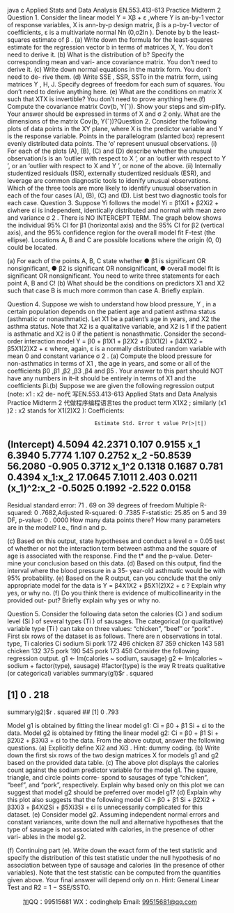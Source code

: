 java c
Applied   Stats   and   Data   Analysis
EN.553.413-613
Practice   Midterm   2
Question   1.   Consider   the   linear   model
Y   = Xβ +   ε   ,where Y is an-by-1 vector of   response variables, X is ann-by-p design matrix,   β   is   a   p-by-1   vector   of   coefficients,   ε   is   a   multivariate   normal   Nn   (0,σ2In   ).   Denote   by   b   the   least-squares   estimate   of β   .
(a)   Write   down   the   formula   for   the   least-squares   estimate   for   the   regression   vector   b   in   terms   of matrices   X,   Y.   You   don’t   need   to   derive   it.
(b)   What   is the   distribution   of b?    Specify the   corresponding   mean   and vari-   ance   covariance   matrix.   You   don’t   need   to   derive   it.
(c)   Write   down   normal   equations   in   the   matrix   form.   You   don’t   need   to   de-   rive   them.
(d)   Write   SSE   ,    SSR,    SSTo   in   the   matrix   form,    using   matrices   Y   ,   H,   J.   Specify   degrees   of   freedom   for   each   sum   of   squares.    You    don’t   need   to   derive   anything   here.
(e)   What   are   the   conditions   on   matrix   X   such   that   XTX   is   invertible?   You don’t   need   to   prove   anything   here.(f)   Compute   the   covariance   matrix   Cov(b,   Y(ˆ)).      Show   your   steps   and   sim-plify.   Your   answer   should   be   expressed   in terms   of X   and   σ   2    only.    What are   the   dimensions   of the   matrix   Cov(b,   Y(ˆ))?Question   2.   Consider   the   following   plots   of   data   points   in   the   XY   plane,   where   X    is   the   predictor   variable   and   Y   is   the   response   variable.       Points   in   the   parallelogram   (slanted   box)   represent   evenly   distributed   data   points.   The   ‘o’   represent   unusual   observations.
(i)   For each of the plots   (A),   (B),   (C) and   (D) describe whether the unusual   observation/s is   an   ‘outlier   with   respect   to   X   ’, or   an   ‘outlier   with   respect   to   Y   ’,   or   an   ‘outlier   with   respect   to   X   and   Y   ’,   or   none   of   the   above.
(ii)   Internally   studentized   residuals   (ISR),   externally   studentized   residuals   (ESR),   and   leverage   are   common   diagnostic   tools   to   idenify   unusual   observations.   Which of   the three tools are more likely to identify unusual   observation   in   each   of   the   four   cases   (A),   (B),   (C)   and   (D).   List   best   two   diagnostic   tools   for   each   case.
Question   3.   Suppose   Yi      follows   the   model
Yi   = β1Xi1   +   β2Xi2   +   εiwhere   εi    is   independent,   identically   distributed   and   normal   with   mean   zero   and variance   σ   2   .   There is   NO   INTERCEPT TERM.   The   graph   below   shows   the individual 95% CI for β1      (horizontal   axis)   and   the   95%   CI   for   β2      (vertical   axis),   and   the   95%   confidence   region   for   the   overall   model   fit   F-test    (the   ellipse).    Locations   A,   B   and   C   are   possible   locations   where   the   origin   (0,   0)   could   be   located.   

(a)   For   each   of the   points   A,   B,   C   state   whether
●   β1    is   significant   OR   nonsignificant,
●   β2    is   significant   OR   nonsignificant,
●   overall   model   fit   is   significant   OR   nonsignificant.
You   need   to   write   three   statements   for   each   point   A,   B   and   C!
(b)   What   should   be   the   conditions   on   predictors   X1    and   X2    such   that   case   B   is   much   more   common   than   case   A.   Briefly   explain.

Question   4.   Suppose   we   wish   to   understand   how   blood   pressure,   Y   ,   in   a   certain   population   depends   on   the   patient   age   and   patient   asthma   status   (asthmatic   or   nonasthmatic).      Let   X1      be   a   patient’s   age   in   years,   and   X2   the   asthma   status.   Note   that   X2    is   a   qualitative   variable,   and   X2    is   1   if the   patient   is   asthmatic   and X2    is   0 if the patient   is   nonasthmatic.    Consider the   second-order interaction   model
Y = β0   +   β1X1   +   β2X2   +   β3X1(2)   +   β4X1X2   +   β5X1(2)X2   +   ε
where,   again,   ε   is   a   normally   distributed   random   variable   with   mean   0   and   constant   variance   σ   2   .
(a)   Compute   the   blood   pressure   for   non-asthmatics   in   terms   of   X1   ,   the   age   in   years,   and   some   or   all   of   the   coefficients   β0   ,β1   ,β2   ,β3   ,β4      and   β5   .   Your   answer   to   this   part   should   NOT   have   any   numbers   in   it–it   should   be   entirely   in   terms   of X1    and   the   coefficients   βi.(b)   Suppose   we   are   given   the   following   regression   output   (note:    x1       :   x2      de-
no代 写EN.553.413-613 Applied Stats and Data Analysis Practice Midterm 2
代做程序编程语言tes   the   product   term   X1X2   ;   similarly   (x1   )2    : x2      stands   for   X1(2)X2   ):
Coefficients:


                                Estimate Std. Error t value Pr(>|t|)
(Intercept) 4.5094 42.2371 0.107 0.9155
x_1 6.3940 5.7774 1.107 0.2752
x_2 -50.8539 56.2080 -0.905 0.3712
x_1^2 0.1318 0.1687 0.781 0.4394
x_1:x_2 17.0645 7.1011 2.403 0.0211
(x_1)^2:x_2 -0.5025 0.1992 -2.522 0.0158
---

Residual      standard      error:      71   . 69    on      39    degrees      of      freedom Multiple   R-squared:          0   .7682,Adjusted      R-squared:            0   .7385   F-statistic:      25.85      on      5      and      39   DF,         p-value:      0   . 0000
How   many   data   points   there?    How   many   parameters   are   in   the   model?   I.e.,   find   n   and p.


(c)   Based   on this   output,   state   hypotheses   and   conduct   a   level   α   = 0.05 test   of whether or not the interaction   term   between   asthma   and   the   square   of   age   is   associated   with   the   response.   Find   the   t*    and   the   p-value.    Deter-   mine   your   conclusion   based   on   this   data.
(d)   Based   on   this   output,   find   the   interval   where   the   blood   pressure   in   a   35-   year-old   asthmatic   would   be   with   95%   probability.
(e)   Based on the R output, can you conclude that the only appropriate model   for   the   data   is
Y = β4X1X2   +   β5X1(2)X2   +   ε   ?
Explain   why   yes,   or   why   no.
(f)   Do   you   think   there   is   evidence   of   multicollinearity   in   the   provided   out-   put?   Briefly   explain   why   yes   or   why   no.

Question   5.   Consider the following data seton the calories   (Ci   )   and   sodium   level   (Si   )   of   several   types   (Ti   )   of   sausages.    The   categorical    (or   qualitative)   variable   type    (Ti   )   can   take   on   three   values:       “chicken”,    “beef”    or    “pork”   .   First   six   rows   of the   dataset   is   as   follows.   There   are   n   observations   in   total.
type,   Ti
calories   Ci
sodium   Si
pork
172
496
chicken
87
359
chicken
143
581
chicken
132
375
pork
190
545
pork
173
458
Consider   the   following   regression   output.
g1      <-    lm(calories      ~    sodium,    sausage)
g2      <-      lm(calories    ~      sodium      +      factor(type),      sausage)
#factor(type)      is   the   way   R   treats      qualitative    (or      categorical)   variables
summary(g1)$r   . squared
##      [1]    0   . 218
summary(g2)$r   . squared   ##      [1]    0   .793   




Model   g1   is   obtained   by   fitting   the   linear   model
g1:                     Ci   = β0   + β1   Si   +   εi
to   the   data.
Model   g2   is   obtained   by   fitting   the   linear   model
g2:                     Ci   = β0   + β1   Si   + β2Xi2   +   β3Xi3   +   εi
to   the   data.
From   the   above   output,   answer   the   following   questions.
(a)   Explicitly   define   Xi2    and   Xi3   .   Hint:   dummy   coding.
(b)   Write   down the first   six rows of   the   two   design   matrices   X   for   models   g1   and   g2   based   on   the   provided   data   table.
(c)   The   above   plot   displays   the   calories   count   against   the   sodium   predictor variable   for   the   model   g1.    The   square,   triangle,   and   circle   points   corre-   spond   to   sausages   of   type    “chicken”,    “beef”,    and    “pork”,    respectively.   Explain   why   based   only   on   this   plot   we   can   suggest   that   model   g2   should   be   preferred   over   model   g1?
(d)   Explain   why   this   plot   also   suggests   that   the   following   model
Ci   = β0   +   β1   Si   +   β2Xi2   +   β3Xi3   +   β4Xi2Si   +   β5Xi3Si   +   εi
is   unnecessarily   complicated   for   this   dataset.
(e)   Consider   model   g2.    Assuming   independent   normal   errors   and   constant   variances,   write   down   the   null   and   alternative   hypotheses   that   the   type   of sausage   is   not   associated   with   calories,   in the   presence   of other vari-   ables   in   the   model   g2.


(f)   Continuing   part   (e).   Write   down   the   exact   form   of the   test   statistic   and   specify   the   distribution   of this   test   statistic   under   the   null   hypothesis   of   no   association   between   type   of   sausage   and   calories   (in   the   presence   of   other   variables).    Note   that   the   test   statistic   can   be   computed   from   the   quantities   given   above.    Your   final   answer   will   depend   only   on   n.    Hint:   General   Linear   Test   and   R2    =   1 − SSE/SSTO.

         
加QQ：99515681  WX：codinghelp  Email: 99515681@qq.com
